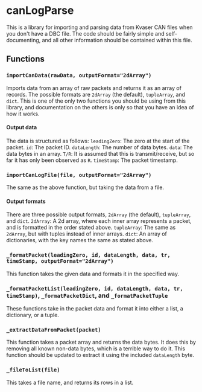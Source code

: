 # canLogParse
This is a library for importing and parsing data from Kvaser CAN files when you don't have a DBC file. The code should be fairly simple and self-documenting, and all other information should be contained within this file.

## Functions
### `importCanData(rawData, outputFormat="2dArray")`
Imports data from an array of raw packets and returns it as an array of records. The possible formats are `2dArray` (the default), `tupleArray`, and `dict`. This is one of the only two functions you should be using from this library, and documentation on the others is only so that you have an idea of how it works.
####  Output data
The data is structured as follows:
`leadingZero`: The zero at the start of the packet.
`id`: The packet ID.
`dataLength`: The number of data bytes.
`data`: The data bytes in an array.
`T/R`: It is assumed that this is transmit/receive, but so far it has only been observed as `R`.
`timeStamp`: The packet timestamp.

### `importCanLogFile(file, outputFormat="2dArray")`
The same as the above function, but taking the data from a file.

#### Output formats
There are three possible output formats, `2dArray` (the default), `tupleArray`, and `dict`.
`2dArray`: A 2d array, where each inner array represents a packet, and is formatted in the order stated above.
`tupleArray`: The same as `2dArray`, but with tuples instead of inner arrays.
`dict`: An array of dictionaries, with the key names the same as stated above.

### `_formatPacket(leadingZero, id, dataLength, data, tr, timeStamp, outputFormat="2dArray")`
This function takes the given data and formats it in the specified way.

### `_formatPacketList(leadingZero, id, dataLength, data, tr, timeStamp)`, `_formatPacketDict`, and `_formatPacketTuple`
These functions take in the packet data and format it into either a list, a dictionary, or a tuple.

### `_extractDataFromPacket(packet)`
This function takes a packet array and returns the data bytes. It does this by removing all known non-data bytes, which is a terrible way to do it. This function should be updated to extract it using the included `dataLength` byte.
### `_fileToList(file)`
This takes a file name, and returns its rows in a list.

